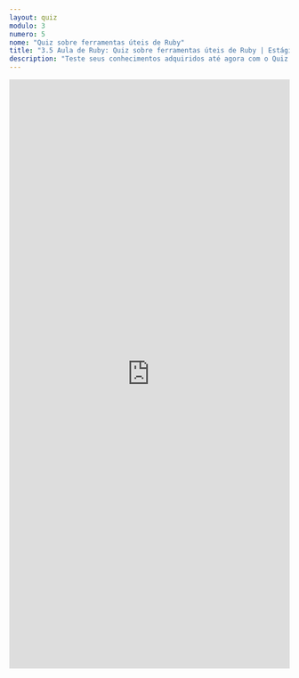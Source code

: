 ```yaml
---
layout: quiz
modulo: 3
numero: 5
nome: "Quiz sobre ferramentas úteis de Ruby"
title: "3.5 Aula de Ruby: Quiz sobre ferramentas úteis de Ruby | Estágio em Programação"
description: "Teste seus conhecimentos adquiridos até agora com o Quiz sobre ferramentas úteis de Ruby."
---
```


<iframe src="https://docs.google.com/forms/d/e/1FAIpQLSf6Hz39ZZLm25WIo6xjMO-Wpp0kGVFgqgLHN1TB2N0Sk4RZpQ/viewform?embedded=true" width="100%" height="1058" frameborder="0" marginheight="0" marginwidth="0">Carregando…</iframe>
